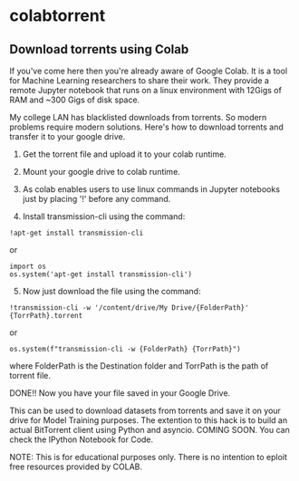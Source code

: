 # colabtorrent
Download torrents using Colab
---
If you've come here then you're already aware of Google Colab. It is a tool for Machine Learning researchers to share their work. They provide a remote Jupyter notebook that runs on a linux environment with 12Gigs of RAM and ~300 Gigs of disk space. 

My college LAN has blacklisted downloads from torrents. So modern problems require modern solutions. Here's how to download torrents and transfer it to your google drive.

1) Get the torrent file and upload it to your colab runtime.

2) Mount your google drive to colab runtime.

3) As colab enables users to use linux commands in Jupyter notebooks just by placing '!' before any command.

4) Install transmission-cli using the command:

  ``` 
  !apt-get install transmission-cli
  ```
  or
  ```
  import os
  os.system('apt-get install transmission-cli')
  ```
5) Now just download the file using the command:
  ```
  !transmission-cli -w '/content/drive/My Drive/{FolderPath}' {TorrPath}.torrent
  ```
  or
  ```
  os.system(f"transmission-cli -w {FolderPath} {TorrPath}")
  ```
  where FolderPath is the Destination folder and TorrPath is the path of torrent file.
  
  DONE!! Now you have your file saved in your Google Drive.
  
  This can be used to download datasets from torrents and save it on your drive for Model Training purposes.
  The extention to this hack is to build an actual BitTorrent client using Python and asyncio. COMING SOON.
  You can check the IPython Notebook for Code.

NOTE: This is for educational purposes only. There is no intention to eploit free resources provided by COLAB.
